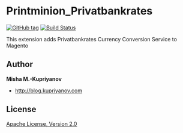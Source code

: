 Printminion_Privatbankrates
==========================
[![GitHub tag](http://img.shields.io/github/tag/printminion/Printminion_Privatbankrates.svg)][tag]
[![Build Status](http://img.shields.io/travis/printminion/Printminion_Privatbankrates.svg)][travis]

[tag]: https://github.com/printminion/Printminion_Privatbankrates
[travis]: https://travis-ci.org/printminion/Printminion_Privatbankrates


This extension adds Privatbankrates Currency Conversion Service to Magento

Author
-------

**Misha M.-Kupriyanov**

+ http://blog.kupriyanov.com


License
-------

[Apache License, Version 2.0](http://www.apache.org/licenses/LICENSE-2.0)